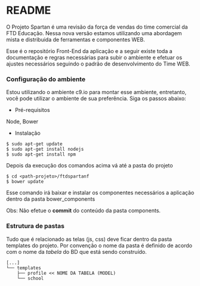 # README #

O Projeto Spartan é uma revisão da força de vendas do time comercial da FTD Educação. Nessa nova versão estamos utilizando uma abordagem mista e distribuida de ferramentas e componentes WEB.

Esse é o repositório Front-End da aplicação e a seguir existe toda a documentação e regras necessárias para subir o ambiente e efetuar os ajustes necessários seguindo o padrão de desenvolvimento do Time WEB.

### Configuração do ambiente ###

Estou utilizando o ambiente c9.io para montar esse ambiente, entretanto, você pode utilizar o ambiente de sua preferência. Siga os passos abaixo:

* Pré-requisitos

Node, Bower

* Instalação

~~~~
$ sudo apt-get update
$ sudo apt-get install nodejs
$ sudo apt-get install npm
~~~~

Depois da execução dos comandos acima vá até a pasta do projeto

~~~~
$ cd <path-projeto>/ftdspartanf
$ bower update
~~~~

Esse comando irá baixar e instalar os componentes necessários a aplicação dentro da pasta bower_components

Obs: Não efetue o **commit** do conteúdo da pasta components.

### Estrutura de pastas ###

Tudo que é relacionado as telas (js, css) deve ficar dentro da pasta templates do projeto. Por convenção o nome da pasta é definido de acordo com o nome da *tabela* do BD que está sendo construído.

~~~~
[...]
└── templates
    ├── profile << NOME DA TABELA (MODEL)
    └── school
~~~~
